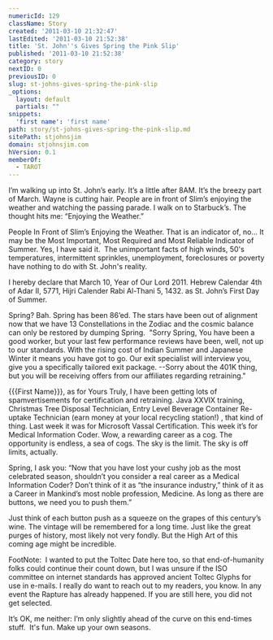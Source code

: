 ```yaml
---
numericId: 129
className: Story
created: '2011-03-10 21:32:47'
lastEdited: '2011-03-10 21:52:38'
title: 'St. John''s Gives Spring the Pink Slip'
published: '2011-03-10 21:52:38'
category: story
nextID: 0
previousID: 0
slug: st-johns-gives-spring-the-pink-slip
_options:
  layout: default
  partials: ""
snippets:
  'first name': 'first name'
path: story/st-johns-gives-spring-the-pink-slip.md
sitePath: stjohnsjim
domain: stjohnsjim.com
hVersion: 0.1
memberOf:
  - TAROT
---
```

I&rsquo;m walking up into St. John&rsquo;s early. It&rsquo;s a little after 8AM. It&rsquo;s the breezy part of March. Wayne is cutting hair. People are in front of Slim&rsquo;s enjoying the weather and watching the passing parade. I walk on to Starbuck&rsquo;s. The thought hits me: &ldquo;Enjoying the Weather.&rdquo;

People In Front of Slim&rsquo;s Enjoying the Weather. That is an indicator of, no&hellip; It may be the Most Important, Most Required and Most Reliable Indicator of Summer. Yes, I have said it. &nbsp;The unimportant facts of high winds, 50's temperatures, intermittent sprinkles, unemployment, foreclosures or poverty have nothing to do with St. John's reality.

I hereby declare that March 10, Year of Our Lord 2011. Hebrew Calendar 4th of Adar II, 5771, Hijri Calender Rabi Al-Thani 5, 1432. as St. John&rsquo;s First Day of Summer.

Spring? Bah. Spring has been 86&rsquo;ed. The stars have been out of alignment now that we have 13 Constellations in the Zodiac and the cosmic balance can only be restored by dumping Spring. &nbsp;&quot;Sorry Spring, You have been a good worker, but your last few performance reviews have been, well, not up to our standards. With the rising cost of Indian Summer and Japanese Winter it means you have got to go. Our exit specialist will interview you, give you a specifically tailored exit package. --Sorry about the 401K thing, but you will be receiving offers from our affiliates regarding retraining.&quot;

{{{First Name}}}, as for Yours Truly, I have been getting lots of spamvertisements for certification and retraining. Java XXVIX training, Christmas Tree Disposal Technician, Entry Level Beverage Container Re-uptake Technician (earn money at your local recycling station!) , that kind of thing. Last week it was for Microsoft Vassal Certification. This week it&rsquo;s for Medical Information Coder. Wow, a rewarding career as a cog. The opportunity is endless, a sea of cogs. The sky is the limit. The sky is off limits, actually.

Spring, I ask you: &ldquo;Now that you have lost your cushy job as the most celebrated season, shouldn&rsquo;t you consider a real career as a Medical Information Coder? Don&rsquo;t think of it as &ldquo;the insurance industry,&rdquo; think of it as a Career in Mankind&rsquo;s most noble profession, Medicine. As long as there are buttons, we need you to push them.&rdquo;

Just think of each button push as a squeeze on the grapes of this century&rsquo;s wine. The vintage will be remembered for a long time. Just like the great purges of history, most likely not very fondly. But the High Art of this coming age might be incredible.

  
FootNote: &nbsp;I wanted to put the Toltec Date here too, so that end-of-humanity folks could continue their count down, but I was unsure if the ISO committee on internet standards has approved ancient Toltec Glyphs for use in e-mails. I really do want to reach out to my readers, you know. In any event the Rapture has already happened. If you are still here, you did not get selected.

It&rsquo;s OK, me neither: I&rsquo;m only slightly ahead of the curve on this end-times stuff. &nbsp;It's fun. Make up your own seasons.


